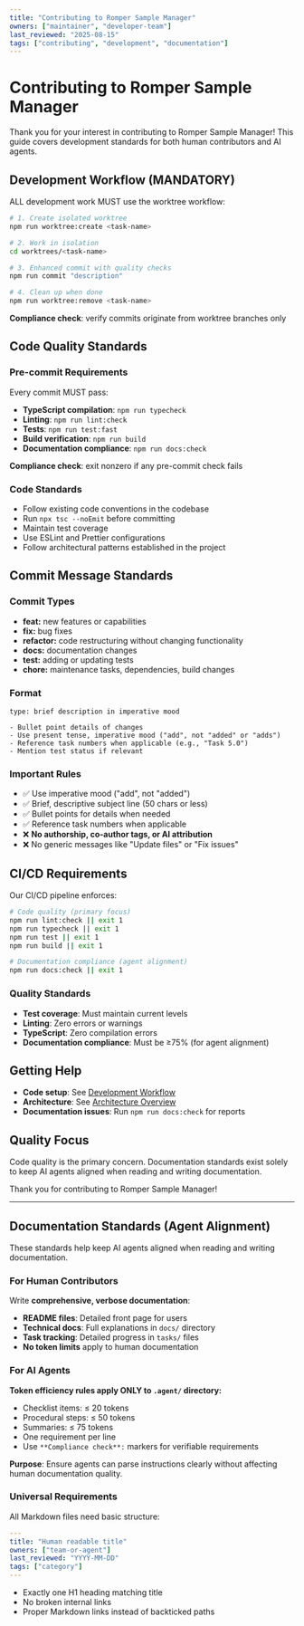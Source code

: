 ```yaml
---
title: "Contributing to Romper Sample Manager"
owners: ["maintainer", "developer-team"]
last_reviewed: "2025-08-15"
tags: ["contributing", "development", "documentation"]
---
```


# Contributing to Romper Sample Manager

Thank you for your interest in contributing to Romper Sample Manager! This guide covers development standards for both human contributors and AI agents.

## Development Workflow (MANDATORY)

ALL development work MUST use the worktree workflow:

```bash
# 1. Create isolated worktree
npm run worktree:create <task-name>

# 2. Work in isolation
cd worktrees/<task-name>

# 3. Enhanced commit with quality checks
npm run commit "description"

# 4. Clean up when done
npm run worktree:remove <task-name>
```

**Compliance check**: verify commits originate from worktree branches only

## Code Quality Standards

### Pre-commit Requirements

Every commit MUST pass:

- **TypeScript compilation**: `npm run typecheck`
- **Linting**: `npm run lint:check`
- **Tests**: `npm run test:fast`
- **Build verification**: `npm run build`
- **Documentation compliance**: `npm run docs:check`

**Compliance check**: exit nonzero if any pre-commit check fails

### Code Standards

- Follow existing code conventions in the codebase
- Run `npx tsc --noEmit` before committing
- Maintain test coverage
- Use ESLint and Prettier configurations
- Follow architectural patterns established in the project

## Commit Message Standards

### Commit Types

- **feat:** new features or capabilities
- **fix:** bug fixes
- **refactor:** code restructuring without changing functionality
- **docs:** documentation changes
- **test:** adding or updating tests
- **chore:** maintenance tasks, dependencies, build changes

### Format

```
type: brief description in imperative mood

- Bullet point details of changes
- Use present tense, imperative mood ("add", not "added" or "adds")
- Reference task numbers when applicable (e.g., "Task 5.0")
- Mention test status if relevant
```

### Important Rules

- ✅ Use imperative mood ("add", not "added")
- ✅ Brief, descriptive subject line (50 chars or less)
- ✅ Bullet points for details when needed
- ✅ Reference task numbers when applicable
- ❌ **No authorship, co-author tags, or AI attribution**
- ❌ No generic messages like "Update files" or "Fix issues"

## CI/CD Requirements

Our CI/CD pipeline enforces:

```bash
# Code quality (primary focus)
npm run lint:check || exit 1
npm run typecheck || exit 1
npm run test || exit 1
npm run build || exit 1

# Documentation compliance (agent alignment)
npm run docs:check || exit 1
```

### Quality Standards

- **Test coverage**: Must maintain current levels
- **Linting**: Zero errors or warnings
- **TypeScript**: Zero compilation errors
- **Documentation compliance**: Must be ≥75% (for agent alignment)

## Getting Help

- **Code setup**: See [Development Workflow](./docs/developer/development-workflow.md)
- **Architecture**: See [Architecture Overview](./docs/developer/architecture.md)
- **Documentation issues**: Run `npm run docs:check` for reports

## Quality Focus

Code quality is the primary concern. Documentation standards exist solely to keep AI agents aligned when reading and writing documentation.

Thank you for contributing to Romper Sample Manager!

---

## Documentation Standards (Agent Alignment)

These standards help keep AI agents aligned when reading and writing documentation.

### For Human Contributors

Write **comprehensive, verbose documentation**:
- **README files**: Detailed front page for users
- **Technical docs**: Full explanations in `docs/` directory
- **Task tracking**: Detailed progress in `tasks/` files
- **No token limits** apply to human documentation

### For AI Agents

**Token efficiency rules apply ONLY to `.agent/` directory:**
- Checklist items: ≤ 20 tokens
- Procedural steps: ≤ 50 tokens  
- Summaries: ≤ 75 tokens
- One requirement per line
- Use `**Compliance check**:` markers for verifiable requirements

**Purpose**: Ensure agents can parse instructions clearly without affecting human documentation quality.

### Universal Requirements

All Markdown files need basic structure:

```yaml
---
title: "Human readable title"
owners: ["team-or-agent"]
last_reviewed: "YYYY-MM-DD"
tags: ["category"]
---
```

- Exactly one H1 heading matching title
- No broken internal links
- Proper Markdown links instead of backticked paths